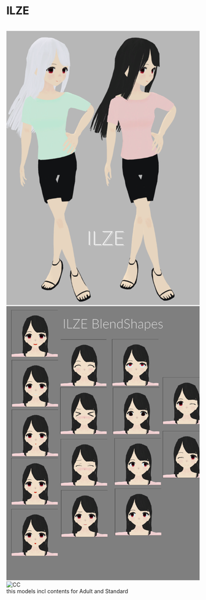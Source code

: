 # ILZE
<br><img src="https://github.com/Melnus/ILZE/blob/master/png/her.png" alt="CC" title="her">
<br><img src="https://github.com/Melnus/ILZE/blob/master/png/faces.png" alt="CC" title="faces">
<br><img src="https://mirrors.creativecommons.org/presskit/buttons/88x31/png/by-nc-sa.png" alt="CC" title="CCBYNCSA">
<br>this models incl contents for Adult and Standard 
